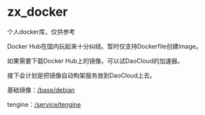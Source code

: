 # zx_docker
个人docker库，仅供参考

Docker Hub在国内玩起来十分纠结。暂时仅支持Dockerfile创建image。

如果需要下载Docker Hub上的镜像，可以试DaoCloud的加速器。

接下会计划是把镜像自动构架服务放到DaoCloud上去。

基础镜像：[/base/debian](base/debian)

tengine：[/service/tengine](service/tengine)
